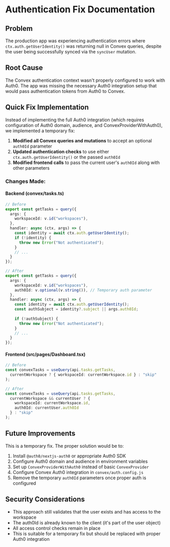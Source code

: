 # Authentication Fix Documentation

## Problem
The production app was experiencing authentication errors where `ctx.auth.getUserIdentity()` was returning null in Convex queries, despite the user being successfully synced via the `syncUser` mutation.

## Root Cause
The Convex authentication context wasn't properly configured to work with Auth0. The app was missing the necessary Auth0 integration setup that would pass authentication tokens from Auth0 to Convex.

## Quick Fix Implementation
Instead of implementing the full Auth0 integration (which requires configuration of Auth0 domain, audience, and ConvexProviderWithAuth0), we implemented a temporary fix:

1. **Modified all Convex queries and mutations** to accept an optional `auth0Id` parameter
2. **Updated authentication checks** to use either `ctx.auth.getUserIdentity()` or the passed `auth0Id`
3. **Modified frontend calls** to pass the current user's `auth0Id` along with other parameters

### Changes Made:

#### Backend (convex/tasks.ts)
```typescript
// Before
export const getTasks = query({
  args: {
    workspaceId: v.id("workspaces"),
  },
  handler: async (ctx, args) => {
    const identity = await ctx.auth.getUserIdentity();
    if (!identity) {
      throw new Error("Not authenticated");
    }
    // ...
  }
});

// After
export const getTasks = query({
  args: {
    workspaceId: v.id("workspaces"),
    auth0Id: v.optional(v.string()), // Temporary auth parameter
  },
  handler: async (ctx, args) => {
    const identity = await ctx.auth.getUserIdentity();
    const authSubject = identity?.subject || args.auth0Id;
    
    if (!authSubject) {
      throw new Error("Not authenticated");
    }
    // ...
  }
});
```

#### Frontend (src/pages/Dashboard.tsx)
```typescript
// Before
const convexTasks = useQuery(api.tasks.getTasks, 
  currentWorkspace ? { workspaceId: currentWorkspace.id } : "skip"
);

// After
const convexTasks = useQuery(api.tasks.getTasks, 
  currentWorkspace && currentUser ? { 
    workspaceId: currentWorkspace.id,
    auth0Id: currentUser.auth0Id 
  } : "skip"
);
```

## Future Improvements
This is a temporary fix. The proper solution would be to:

1. Install `@auth0/nextjs-auth0` or appropriate Auth0 SDK
2. Configure Auth0 domain and audience in environment variables
3. Set up `ConvexProviderWithAuth0` instead of basic `ConvexProvider`
4. Configure Convex Auth0 integration in `convex/auth.config.js`
5. Remove the temporary `auth0Id` parameters once proper auth is configured

## Security Considerations
- This approach still validates that the user exists and has access to the workspace
- The auth0Id is already known to the client (it's part of the user object)
- All access control checks remain in place
- This is suitable for a temporary fix but should be replaced with proper Auth0 integration